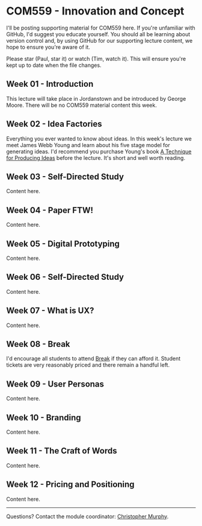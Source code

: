 COM559 - Innovation and Concept
===============================

I'll be posting supporting material for COM559 here. If you're unfamiliar with GitHub, I'd suggest you educate yourself. You should all be learning about version control and, by using GitHub for our supporting lecture content, we hope to ensure you're aware of it.

Please star (Paul, star it) or watch (Tim, watch it). This will ensure you're kept up to date when the file changes.


Week 01 - Introduction
----------------------

This lecture will take place in Jordanstown and be introduced by George Moore. There will be no COM559 material content this week.


Week 02 - Idea Factories
------------------------

Everything you ever wanted to know about ideas. In this week's lecture we meet James Webb Young and learn about his five stage model for generating ideas. I'd recommend you purchase Young's book [A Technique for Producing Ideas](http://j.mp/atechniqueforproducingideas) before the lecture. It's short and well worth reading.


Week 03 - Self-Directed Study
-----------------------------

Content here.


Week 04 - Paper FTW!
--------------------

Content here.


Week 05 - Digital Prototyping
-----------------------------

Content here.


Week 06 - Self-Directed Study
-----------------------------

Content here.


Week 07 - What is UX?
---------------------

Content here.


Week 08 - Break
---------------

I'd encourage all students to attend [Break](http://breakconf.org) if they can afford it. Student tickets are very reasonably priced and there remain a handful left.


Week 09 - User Personas
-----------------------

Content here.


Week 10 - Branding
------------------

Content here.


Week 11 - The Craft of Words
----------------------------

Content here.


Week 12 - Pricing and Positioning
---------------------------------

Content here.


----

Questions? Contact the module coordinator: [Christopher Murphy](mailto:chris.murphy@ulster.ac.uk?Subject=COM559).

